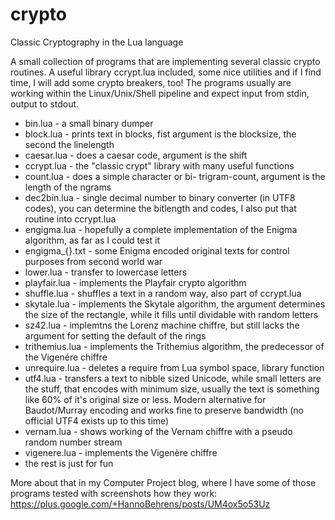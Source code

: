 # crypto
Classic Cryptography in the Lua language

A small collection of programs that are implementing several classic crypto routines. A useful library ccrypt.lua included, some nice utilities and if I find time, I will add some crypto breakers, too! The programs usually are working within the Linux/Unix/Shell pipeline and expect input from stdin, output to stdout.

* bin.lua - a small binary dumper
* block.lua - prints text in blocks, fist argument is the blocksize, the second the linelength
* caesar.lua - does a caesar code, argument is the shift
* ccrypt.lua - the "classic crypt" library with many useful functions
* count.lua - does a simple character or bi- trigram-count, argument is the length of the ngrams
* dec2bin.lua - single decimal number to binary converter (in UTF8 codes), you can determine the bitlength and codes, I also put that routine into ccrypt.lua
* engigma.lua - hopefully a complete implementation of the Enigma algorithm, as far as I could test it
* engigma_{}.txt - some Enigma encoded original texts for control purposes from second world war
* lower.lua - transfer to lowercase letters
* playfair.lua - implements the Playfair crypto algorithm
* shuffle.lua - shuffles a text in a random way, also part of ccrypt.lua
* skytale.lua - implements the Skytale algorithm, the argument determines the size of the rectangle, while it fills until dividable with random letters
* sz42.lua - implemtns the Lorenz machine chiffre, but still lacks the argument for setting the default of the rings
* trithemius.lua - implements the Trithemius algorithm, the predecessor of the Vigenére chiffre
* unrequire.lua - deletes a require from Lua symbol space, library function
* utf4.lua - transfers a text to nibble sized Unicode, while small letters are the stuff, that encodes with minimum size, usually the text is something like 60% of it's original size or less. Modern alternative for Baudot/Murray encoding and works fine to preserve bandwidth (no official UTF4 exists up to this time)
* vernam.lua - shows working of the Vernam chiffre with a pseudo random number stream
* vigenere.lua - implements the Vigenère chiffre
* the rest is just for fun

More about that in my Computer Project blog, where I have some of those programs tested with screenshots how they work:
https://plus.google.com/+HannoBehrens/posts/UM4ox5o53Uz

